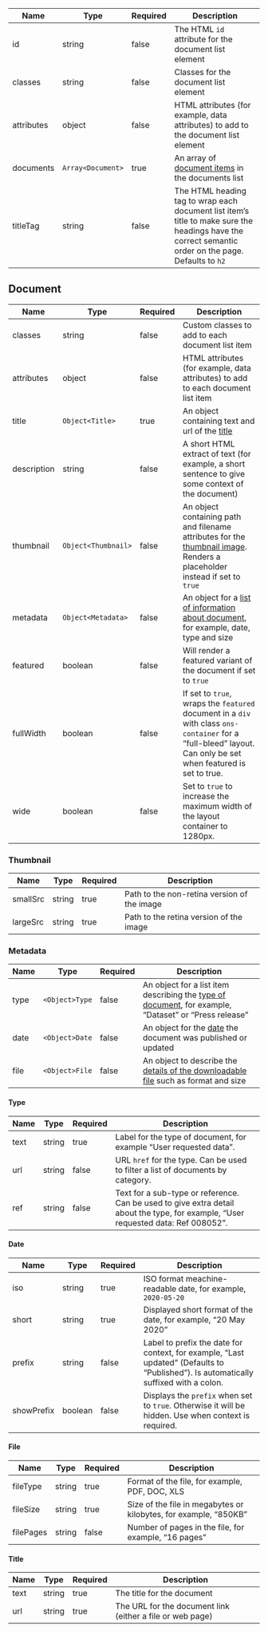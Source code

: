 | Name       | Type              | Required | Description                                                                                                                                          |
| ---------- | ----------------- | -------- | ---------------------------------------------------------------------------------------------------------------------------------------------------- |
| id         | string            | false    | The HTML `id` attribute for the document list element                                                                                                |
| classes    | string            | false    | Classes for the document list element                                                                                                                |
| attributes | object            | false    | HTML attributes (for example, data attributes) to add to the document list element                                                                   |
| documents  | `Array<Document>` | true     | An array of [document items](#document) in the documents list                                                                                        |
| titleTag   | string            | false    | The HTML heading tag to wrap each document list item’s title to make sure the headings have the correct semantic order on the page. Defaults to `h2` |

## Document

| Name        | Type                | Required | Description                                                                                                                                                    |
| ----------- | ------------------- | -------- | -------------------------------------------------------------------------------------------------------------------------------------------------------------- |
| classes     | string              | false    | Custom classes to add to each document list item                                                                                                               |
| attributes  | object              | false    | HTML attributes (for example, data attributes) to add to each document list item                                                                               |
| title       | `Object<Title>`     | true     | An object containing text and url of the [title](#title)                                                                                                       |
| description | string              | false    | A short HTML extract of text (for example, a short sentence to give some context of the document)                                                              |
| thumbnail   | `Object<Thumbnail>` | false    | An object containing path and filename attributes for the [thumbnail image](#thumbnail). Renders a placeholder instead if set to `true`                        |
| metadata    | `Object<Metadata>`  | false    | An object for a [list of information about document](#metadata), for example, date, type and size                                                              |
| featured    | boolean             | false    | Will render a featured variant of the document if set to `true`                                                                                                |
| fullWidth   | boolean             | false    | If set to `true`, wraps the `featured` document in a `div` with class `ons-container` for a “full-bleed” layout. Can only be set when featured is set to true. |
| wide        | boolean             | false    | Set to `true` to increase the maximum width of the layout container to 1280px.                                                                                 |

### Thumbnail

| Name     | Type   | Required | Description                                 |
| -------- | ------ | -------- | ------------------------------------------- |
| smallSrc | string | true     | Path to the non-retina version of the image |
| largeSrc | string | true     | Path to the retina version of the image     |

### Metadata

| Name | Type           | Required | Description                                                                                                   |
| ---- | -------------- | -------- | ------------------------------------------------------------------------------------------------------------- |
| type | `<Object>Type` | false    | An object for a list item describing the [type of document](#type), for example, “Dataset” or “Press release” |
| date | `<Object>Date` | false    | An object for the [date](#date) the document was published or updated                                         |
| file | `<Object>File` | false    | An object to describe the [details of the downloadable file](#file) such as format and size                   |

#### Type

| Name | Type   | Required | Description                                                                                                                        |
| ---- | ------ | -------- | ---------------------------------------------------------------------------------------------------------------------------------- |
| text | string | true     | Label for the type of document, for example “User requested data”.                                                                 |
| url  | string | false    | URL `href` for the type. Can be used to filter a list of documents by category.                                                    |
| ref  | string | false    | Text for a sub-type or reference. Can be used to give extra detail about the type, for example, “User requested data: Ref 008052”. |

#### Date

| Name       | Type    | Required | Description                                                                                                                          |
| ---------- | ------- | -------- | ------------------------------------------------------------------------------------------------------------------------------------ |
| iso        | string  | true     | ISO format meachine-readable date, for example, `2020-05-20`                                                                         |
| short      | string  | true     | Displayed short format of the date, for example, “20 May 2020”                                                                       |
| prefix     | string  | false    | Label to prefix the date for context, for example, “Last updated” (Defaults to “Published”). Is automatically suffixed with a colon. |
| showPrefix | boolean | false    | Displays the `prefix` when set to `true`. Otherwise it will be hidden. Use when context is required.                                 |

#### File

| Name      | Type   | Required | Description                                                      |
| --------- | ------ | -------- | ---------------------------------------------------------------- |
| fileType  | string | true     | Format of the file, for example, PDF, DOC, XLS                   |
| fileSize  | string | true     | Size of the file in megabytes or kilobytes, for example, “850KB” |
| filePages | string | false    | Number of pages in the file, for example, “16 pages”             |

#### Title

| Name | Type   | Required | Description                                               |
| ---- | ------ | -------- | --------------------------------------------------------- |
| text | string | true     | The title for the document                                |
| url  | string | true     | The URL for the document link (either a file or web page) |
